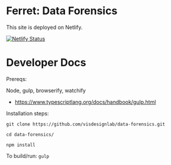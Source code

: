 # Ferret: Data Forensics

This site is deployed on Netlify.

[![Netlify Status](https://api.netlify.com/api/v1/badges/d33e3e53-0a69-4a44-89b3-7db16d7706d1/deploy-status)](https://app.netlify.com/sites/vdl-ferret/deploys)

# Developer Docs

Prereqs:

Node, gulp, browserify, watchify
- https://www.typescriptlang.org/docs/handbook/gulp.html

Installation steps:

`git clone https://github.com/visdesignlab/data-forensics.git`

`cd data-forensics/`

`npm install`

To build/run:
`gulp`

